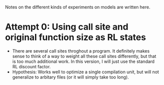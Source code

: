 Notes on the different kinds of experiments on models are written here.

# Attempt 0: Using call site and original function size as RL states

- There are several call sites throghout a program. It definitely makes
  sense to think of a way to weight all these call sites differently, but
  that is too much additional work. In this version, I will just use the
  standard RL discount factor.
- Hypothesis: Works well to optimize a single compilation unit, but will not
  generalize to arbitary files (or it will simply take too long).
